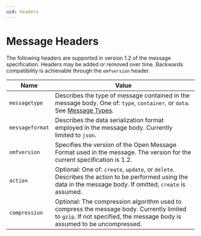 ```yaml
---
uid: headers
---
```



# Message Headers

The following headers are supported in version 1.2 of the message specification. Headers may be added or removed over time. Backwards compatibility is achievable through the `omfversion` header.


| Name | Value |
| --- | --- |
| `messagetype` | Describes the type of message contained in the message body. One of: `type`, `container`, or `data`. See [Message Types](xref:messageTypes). |
| `messageformat` | Describes the data serialization format employed in the message body. Currently limited to `json`. |
| `omfversion` | Specifies the version of the Open Message Format used in the message. The version for the current specification is 1.2. |
| `action` | Optional: One of: `create`, `update`, or `delete`. Describes the action to be performed using the data in the message body. If omitted, `create` is assumed. |
| `compression` | Optional: The compression algorithm used to compress the message body. Currently limited to `gzip`. If not specified, the message body is assumed to be uncompressed. |

